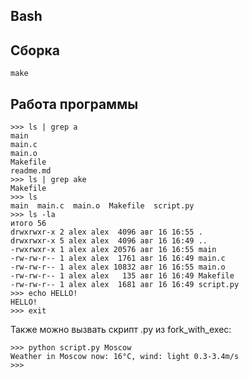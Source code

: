 ## Bash

## Сборка
```
make
```

## Работа программы
```
>>> ls | grep a
main
main.c
main.o
Makefile
readme.md
>>> ls | grep ake
Makefile
>>> ls
main  main.c  main.o  Makefile	script.py
>>> ls -la
итого 56
drwxrwxr-x 2 alex alex  4096 авг 16 16:55 .
drwxrwxr-x 5 alex alex  4096 авг 16 16:49 ..
-rwxrwxr-x 1 alex alex 20576 авг 16 16:55 main
-rw-rw-r-- 1 alex alex  1761 авг 16 16:49 main.c
-rw-rw-r-- 1 alex alex 10832 авг 16 16:55 main.o
-rw-rw-r-- 1 alex alex   135 авг 16 16:49 Makefile
-rw-rw-r-- 1 alex alex  1681 авг 16 16:49 script.py
>>> echo HELLO!
HELLO!
>>> exit
```

Также можно вызвать скрипт .py из fork_with_exec:

```
>>> python script.py Moscow
Weather in Moscow now: 16°C, wind: light 0.3-3.4m/s
>>> 
```
